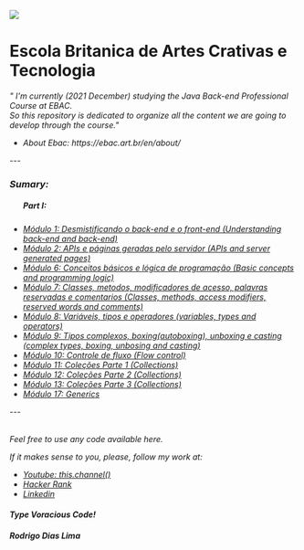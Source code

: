 <br>
<a href="https://ebac.art.br/en"><img src="https://ebaconline.com.br/_nuxt/d58908d198123d3c50c18638f58abb26.svg"></a>
<h1>Escola Britanica de Artes Crativas e Tecnologia</h1>

<em>" I'm currently (2021 December) studying the Java Back-end Professional Course at EBAC.<br> So this repository is dedicated to organize all the content we are going to develop through the course."<em>
  <ul>
    <li>About Ebac: https://ebac.art.br/en/about/
  </ul>
 
  
  <p>---</p>

<h3>Sumary:</h3>

<ul>
  <h5>Part I:</h5>
  <li><a href="https://github.com/rodrigodiaslima1/EscolaBritanica/tree/main/1-%20Desmistificando%20o%20back-end%20e%20front-end/Exercises">Módulo 1: Desmistificando o back-end e o front-end (Understanding back-end and back-end)</a></li>
  
  <li><a href="https://github.com/rodrigodiaslima1/EscolaBritanica/tree/main/2-%20APIs%20e%20p%C3%A1ginas%20geradas%20pelo%20servidor/Exercises">Módulo 2: APIs e páginas geradas pelo servidor (APIs and server generated pages)</a></li>
  
  <li><a href="https://github.com/rodrigodiaslima1/EscolaBritanica/tree/main/6-%20Conceitos%20b%C3%A1sicos%20e%20l%C3%B3gica%20de%20programa%C3%A7%C3%A3o/Exercises">Módulo 6: Conceitos básicos e lógica de programação (Basic concepts and programming logic)</a></li>
  
  <li><a href="https://github.com/rodrigodiaslima1/EscolaBritanica/tree/main/7-%20Classes%2C%20metodos%2C%20modificadores%20de%20acesso%2C%20palavras%20reservadas%20e%20comentarios">Módulo 7: Classes, metodos, modificadores de acesso, palavras reservadas e comentarios (Classes, methods, access modifiers, reserved words and comments)</a></li>
  
  <li><a href="https://github.com/rodrigodiaslima1/EscolaBritanica/tree/main/8-%20Variaveis%2C%20tipos%20e%20operadores">Módulo 8: Variáveis, tipos e operadores (variables, types and operators)</a></li>
  
  <li><a href="https://github.com/rodrigodiaslima1/EscolaBritanica/tree/main/9-%20Tipos%20complexos%2C%20boxing%20(autoboxing)%2C%20unboxing%20e%20casting">Módulo 9: Tipos complexos, boxing(autoboxing), unboxing e casting (complex types, boxing, unbosing and casting)</a></li>
  
  <li><a href="https://github.com/rodrigodiaslima1/EscolaBritanica/tree/main/10-%20Controle%20de%20fluxos">Módulo 10: Controle de fluxo (Flow control)</a></li>
  
  <li><a href="https://github.com/rodrigodiaslima1/EscolaBritanica/tree/main/11-%20Cole%C3%A7%C3%B5es%20Parte%201">Módulo 11: Coleções Parte 1 (Collections)</a></li>
  
  <li><a href="https://github.com/rodrigodiaslima1/EscolaBritanica/tree/main/12-%20Cole%C3%A7%C3%B5es%20Parte%202">Módulo 12: Coleções Parte 2 (Collections)</a></li>
  
  <li><a href="https://github.com/rodrigodiaslima1/EscolaBritanica/tree/main/13-%20Cole%C3%A7%C3%B5es%20Parte%203">Módulo 13: Coleções Parte 3 (Collections)</a></li>
  
  <li><a href="https://github.com/rodrigodiaslima1/EscolaBritanica/tree/main/13-%20Cole%C3%A7%C3%B5es%20Parte%203">Módulo 17: Generics </a></li>
 
  
</ul>


<p>---</p>
<br>
Feel free to use any code available here.

If it makes sense to you, please, follow my work at:
- <a href="https://www.youtube.com/channel/UCa7HpkUTNYhTpWNXb7VX-pg" ><em>Youtube: this.channel()</em></a>
- <a href="https://www.hackerrank.com/rodrigodiaslima1" ><em>Hacker Rank</em></a>
- <a href="https://www.linkedin.com/in/rodrigodiaslima1/" ><em>Linkedin</em></a>

<h4><em>Type Voracious Code!</em></h4>
<h4>Rodrigo Dias Lima</h4>
